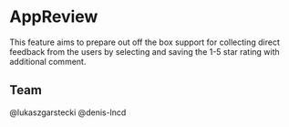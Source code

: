 # AppReview

This feature aims to prepare out off the box support for collecting direct feedback from the users by selecting and saving the 1-5 star rating with additional comment.

## Team

@lukaszgarstecki
@denis-lncd
